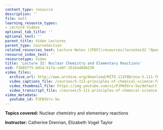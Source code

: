 ```yaml
---
content_type: resource
description: ''
file: null
learning_resource_types:
- Lecture Videos
optional_tab_title: ''
optional_text: ''
parent_title: Video Lectures
parent_type: CourseSection
related_resources_text: Lecture Notes ([PDF](resources/lecnotes32 "Open in a new window."))
resource_index_text: ''
resourcetype: Video
title: 'Lecture 32: Nuclear Chemistry and Elementary Reactions'
uid: f3b85ff5-dd14-b1fa-ce07-1516ad8db239
video_files:
  archive_url: http://www.archive.org/download/MIT5.111F08/ocw-5.111-f08-lec32_300k.mp4
  video_captions_file: /courses/5-111-principles-of-chemical-science-fall-2008/cfe1da2748185626ae76879cf723963a_PJFW3Vrv-5w.vtt
  video_thumbnail_file: https://img.youtube.com/vi/PJFW3Vrv-5w/default.jpg
  video_transcript_file: /courses/5-111-principles-of-chemical-science-fall-2008/0934f0c000d4881f3b6548262115e48d_PJFW3Vrv-5w.pdf
video_metadata:
  youtube_id: PJFW3Vrv-5w
---
```


**Topics covered:** Nuclear chemistry and elementary reactions

**Instructor:** Catherine Drennan, Elizabeth Vogel Taylor
